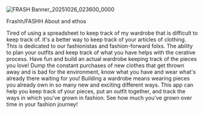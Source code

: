 
![FRASH Banner_20251026_023600_0000](https://github.com/user-attachments/assets/5a269a11-49bf-4c8c-bb75-b6734b38f780)

Frashh/FASHH About and ethos

Tired of using a spreadsheet to keep track of my wardrobe that is difficult to keep track of. It's a better way to keep track of your articles of clothing. This is dedicated to our fashionistas and fashion-forward folxs. The ability to plan your outfits and keep track of what you have helps with the cerative process. Have fun and build an actual wardrobe keeping track of the pieces you love! Dump the constant purchases of new clothes that get thrown away and is bad for the environment, know what you have and wear what's already there waiting for you! Building a wardrobe means wearing pieces you already own in so many new and exciting different ways. This app can help you keep track of your pieces, put an outfit together, and track the ways in which you've grown in fashion. See how much you've grown over time in your fashion journey! 
